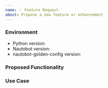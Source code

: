 ```yaml
---
name: ✨ Feature Request
about: Propose a new feature or enhancement
---
```


### Environment
* Python version:  <!-- Example: 3.7.7 -->
* Nautobot version:  <!-- Example: 1.0.1 -->
* nautobot-golden-config version:  <!-- Example: 1.0.0 -->

<!--
    Describe in detail the new functionality you are proposing.
-->
### Proposed Functionality

<!--
    Convey an example use case for your proposed feature. Write from the
    perspective of a user who would benefit from the proposed
    functionality and describe how.
--->
### Use Case

